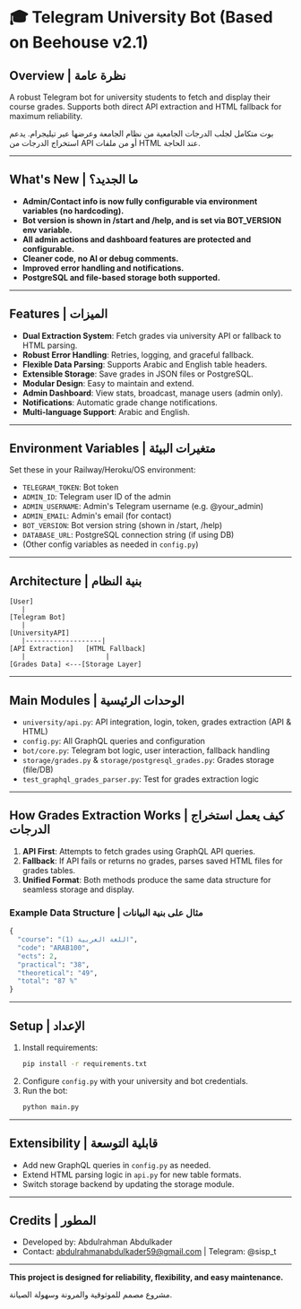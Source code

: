 # 🎓 Telegram University Bot (Based on Beehouse v2.1)

## Overview | نظرة عامة
A robust Telegram bot for university students to fetch and display their course grades. Supports both direct API extraction and HTML fallback for maximum reliability.

بوت متكامل لجلب الدرجات الجامعية من نظام الجامعة وعرضها عبر تيليجرام. يدعم استخراج الدرجات من API أو من ملفات HTML عند الحاجة.

---

## What's New | ما الجديد؟
- **Admin/Contact info is now fully configurable via environment variables (no hardcoding).**
- **Bot version is shown in /start and /help, and is set via BOT_VERSION env variable.**
- **All admin actions and dashboard features are protected and configurable.**
- **Cleaner code, no AI or debug comments.**
- **Improved error handling and notifications.**
- **PostgreSQL and file-based storage both supported.**

---

## Features | الميزات
- **Dual Extraction System**: Fetch grades via university API or fallback to HTML parsing.
- **Robust Error Handling**: Retries, logging, and graceful fallback.
- **Flexible Data Parsing**: Supports Arabic and English table headers.
- **Extensible Storage**: Save grades in JSON files or PostgreSQL.
- **Modular Design**: Easy to maintain and extend.
- **Admin Dashboard**: View stats, broadcast, manage users (admin only).
- **Notifications**: Automatic grade change notifications.
- **Multi-language Support**: Arabic and English.

---

## Environment Variables | متغيرات البيئة
Set these in your Railway/Heroku/OS environment:
- `TELEGRAM_TOKEN`: Bot token
- `ADMIN_ID`: Telegram user ID of the admin
- `ADMIN_USERNAME`: Admin's Telegram username (e.g. @your_admin)
- `ADMIN_EMAIL`: Admin's email (for contact)
- `BOT_VERSION`: Bot version string (shown in /start, /help)
- `DATABASE_URL`: PostgreSQL connection string (if using DB)
- (Other config variables as needed in `config.py`)

---

## Architecture | بنية النظام
```
[User]
   |
[Telegram Bot]
   |
[UniversityAPI]
   |-------------------|
[API Extraction]   [HTML Fallback]
   |                    |
[Grades Data] <---[Storage Layer]
```

---

## Main Modules | الوحدات الرئيسية
- `university/api.py`: API integration, login, token, grades extraction (API & HTML)
- `config.py`: All GraphQL queries and configuration
- `bot/core.py`: Telegram bot logic, user interaction, fallback handling
- `storage/grades.py` & `storage/postgresql_grades.py`: Grades storage (file/DB)
- `test_graphql_grades_parser.py`: Test for grades extraction logic

---

## How Grades Extraction Works | كيف يعمل استخراج الدرجات
1. **API First**: Attempts to fetch grades using GraphQL API queries.
2. **Fallback**: If API fails or returns no grades, parses saved HTML files for grades tables.
3. **Unified Format**: Both methods produce the same data structure for seamless storage and display.

### Example Data Structure | مثال على بنية البيانات
```python
{
  "course": "اللغة العربية (1)",
  "code": "ARAB100",
  "ects": 2,
  "practical": "38",
  "theoretical": "49",
  "total": "87 %"
}
```

---

## Setup | الإعداد
1. Install requirements:
   ```bash
   pip install -r requirements.txt
   ```
2. Configure `config.py` with your university and bot credentials.
3. Run the bot:
   ```bash
   python main.py
   ```

---

## Extensibility | قابلية التوسعة
- Add new GraphQL queries in `config.py` as needed.
- Extend HTML parsing logic in `api.py` for new table formats.
- Switch storage backend by updating the storage module.

---

## Credits | المطور
- Developed by: Abdulrahman Abdulkader
- Contact: abdulrahmanabdulkader59@gmail.com | Telegram: @sisp_t

---

**This project is designed for reliability, flexibility, and easy maintenance.**

مشروع مصمم للموثوقية والمرونة وسهولة الصيانة. 
